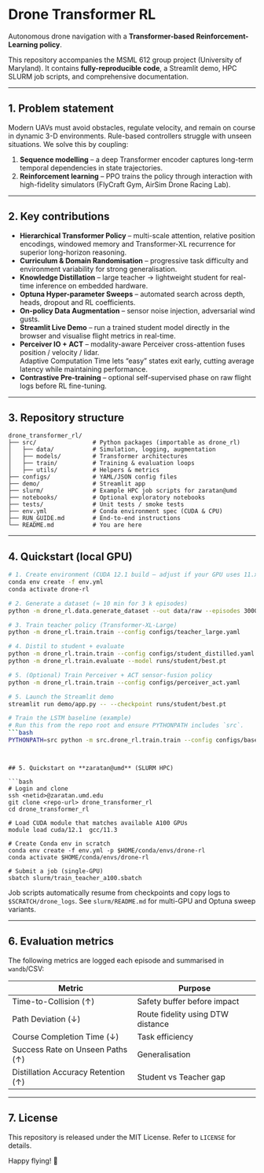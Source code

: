 # Drone Transformer RL

Autonomous drone navigation with a **Transformer-based Reinforcement-Learning policy**.

This repository accompanies the MSML 612 group project (University of Maryland). It contains **fully-reproducible code**, a Streamlit demo, HPC SLURM job scripts, and comprehensive documentation.

---

## 1. Problem statement
Modern UAVs must avoid obstacles, regulate velocity, and remain on course in dynamic 3-D environments. Rule-based controllers struggle with unseen situations. We solve this by coupling:

1. **Sequence modelling** – a deep Transformer encoder captures long-term temporal dependencies in state trajectories.  
2. **Reinforcement learning** – PPO trains the policy through interaction with high-fidelity simulators (FlyCraft Gym, AirSim Drone Racing Lab).

---

## 2. Key contributions
- **Hierarchical Transformer Policy** – multi-scale attention, relative position encodings, windowed memory and Transformer-XL recurrence for superior long-horizon reasoning.
- **Curriculum & Domain Randomisation** – progressive task difficulty and environment variability for strong generalisation.
- **Knowledge Distillation** – large teacher → lightweight student for real-time inference on embedded hardware.
- **Optuna Hyper-parameter Sweeps** – automated search across depth, heads, dropout and RL coefficients.
- **On-policy Data Augmentation** – sensor noise injection, adversarial wind gusts.
- **Streamlit Live Demo** – run a trained student model directly in the browser and visualise flight metrics in real-time.
- **Perceiver IO + ACT** – modality-aware Perceiver cross-attention fuses position / velocity / lidar.  
  Adaptive Computation Time lets “easy” states exit early, cutting average latency while maintaining performance.  
- **Contrastive Pre-training** – optional self-supervised phase on raw flight logs before RL fine-tuning.

---

## 3. Repository structure
```
drone_transformer_rl/
├── src/                # Python packages (importable as drone_rl)
│   ├── data/           # Simulation, logging, augmentation
│   ├── models/         # Transformer architectures
│   ├── train/          # Training & evaluation loops
│   ├── utils/          # Helpers & metrics
├── configs/            # YAML/JSON config files
├── demo/               # Streamlit app
├── slurm/              # Example HPC job scripts for zaratan@umd
├── notebooks/          # Optional exploratory notebooks
├── tests/              # Unit tests / smoke tests
├── env.yml             # Conda environment spec (CUDA & CPU)
├── RUN_GUIDE.md        # End-to-end instructions
└── README.md           # You are here
```

---

## 4. Quickstart (local GPU)

```bash
# 1. Create environment (CUDA 12.1 build – adjust if your GPU uses 11.x)
conda env create -f env.yml
conda activate drone-rl

# 2. Generate a dataset (≈ 10 min for 3 k episodes)
python -m drone_rl.data.generate_dataset --out data/raw --episodes 3000

# 3. Train teacher policy (Transformer-XL-Large)
python -m drone_rl.train.train --config configs/teacher_large.yaml

# 4. Distil to student + evaluate
python -m drone_rl.train.train --config configs/student_distilled.yaml
python -m drone_rl.train.evaluate --model runs/student/best.pt

# 5. (Optional) Train Perceiver + ACT sensor-fusion policy
python -m drone_rl.train.train --config configs/perceiver_act.yaml

# 5. Launch the Streamlit demo
streamlit run demo/app.py -- --checkpoint runs/student/best.pt

# Train the LSTM baseline (example)
# Run this from the repo root and ensure PYTHONPATH includes `src`.
```bash
PYTHONPATH=src python -m src.drone_rl.train.train --config configs/baseline_lstm.yaml
```
```


## 5. Quickstart on **zaratan@umd** (SLURM HPC)

```bash
# Login and clone
ssh <netid>@zaratan.umd.edu
git clone <repo-url> drone_transformer_rl
cd drone_transformer_rl

# Load CUDA module that matches available A100 GPUs
module load cuda/12.1  gcc/11.3

# Create Conda env in scratch
conda env create -f env.yml -p $HOME/conda/envs/drone-rl
conda activate $HOME/conda/envs/drone-rl

# Submit a job (single-GPU)
sbatch slurm/train_teacher_a100.sbatch
```

Job scripts automatically resume from checkpoints and copy logs to `$SCRATCH/drone_logs`. See `slurm/README.md` for multi-GPU and Optuna sweep variants.

---

## 6. Evaluation metrics
The following metrics are logged each episode and summarised in `wandb`/CSV:

| Metric | Purpose |
|--------|---------|
| Time-to-Collision (↑) | Safety buffer before impact |
| Path Deviation (↓) | Route fidelity using DTW distance |
| Course Completion Time (↓) | Task efficiency |
| Success Rate on Unseen Paths (↑) | Generalisation |
| Distillation Accuracy Retention (↑) | Student vs Teacher gap |

---


## 7. License
This repository is released under the MIT License. Refer to `LICENSE` for details.

Happy flying! 🚁
